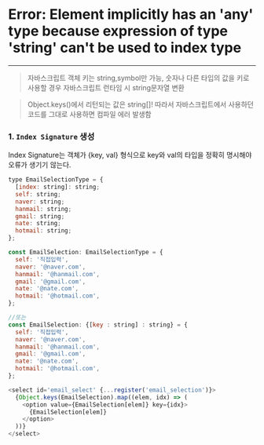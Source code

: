 # Error: Element implicitly has an 'any' type because expression of type 'string' can't be used to index type

<hr/>

> 자바스크립트 객체 키는 string,symbol만 가능, 숫자나 다른 타입의 값을 키로 사용할 경우 자바스크립트 런타임 시 string문자열 변환

> Object.keys()에서 리턴되는 값은 string[]! 따라서 자바스크립트에서 사용하던 코드를 그대로 사용하면 컴파일 에러 발생함

### 1. `Index Signature` 생성
  Index Signature는 객체가 {key, val} 형식으로 key와 val의 타입을 정확히 명시해야 오류가 생기기 않는다.

```javascript
type EmailSelectionType = {
  [index: string]: string;
  self: string;
  naver: string;
  hanmail: string;
  gmail: string;
  nate: string;
  hotmail: string;
};

const EmailSelection: EmailSelectionType = {
  self: '직접입력',
  naver: '@naver.com',
  hanmail: '@hanmail.com',
  gmail: '@gmail.com',
  nate: '@nate.com',
  hotmail: '@hotmail.com',
};

//또는
const EmailSelection: {[key : string] : string} = {
  self: '직접입력',
  naver: '@naver.com',
  hanmail: '@hanmail.com',
  gmail: '@gmail.com',
  nate: '@nate.com',
  hotmail: '@hotmail.com',
};
```


```javascript
<select id='email_select' {...register('email_selection')}>
  {Object.keys(EmailSelection).map((elem, idx) => (
    <option value={EmailSelection[elem]} key={idx}>
      {EmailSelection[elem]}
    </option>
  ))}
</select>
```

